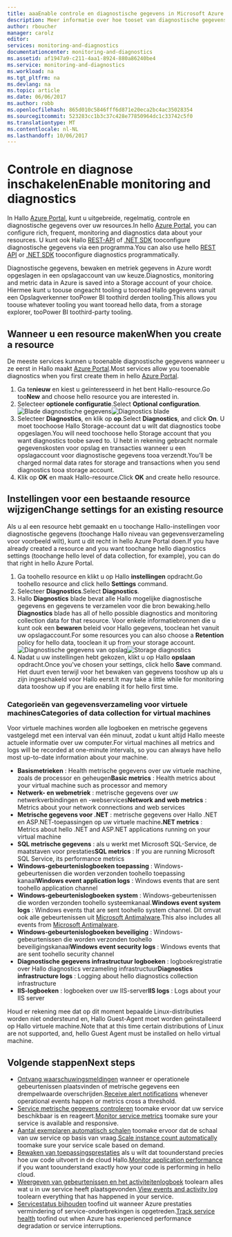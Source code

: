 ```yaml
---
title: aaaEnable controle en diagnostische gegevens in Microsoft Azure | Microsoft Docs
description: Meer informatie over hoe tooset van diagnostische gegevens voor uw resources in Azure.
author: rboucher
manager: carolz
editor: 
services: monitoring-and-diagnostics
documentationcenter: monitoring-and-diagnostics
ms.assetid: af1947a9-c211-4aa1-8924-880a86240be4
ms.service: monitoring-and-diagnostics
ms.workload: na
ms.tgt_pltfrm: na
ms.devlang: na
ms.topic: article
ms.date: 06/06/2017
ms.author: robb
ms.openlocfilehash: 865d010c5846fff6d871e20eca2bc4ac35028354
ms.sourcegitcommit: 523283cc1b3c37c428e77850964dc1c33742c5f0
ms.translationtype: MT
ms.contentlocale: nl-NL
ms.lasthandoff: 10/06/2017
---
```

# <a name="enable-monitoring-and-diagnostics"></a><span data-ttu-id="6f5c9-103">Controle en diagnose inschakelen</span><span class="sxs-lookup"><span data-stu-id="6f5c9-103">Enable monitoring and diagnostics</span></span>
<span data-ttu-id="6f5c9-104">In Hallo [Azure Portal](https://portal.azure.com), kunt u uitgebreide, regelmatig, controle en diagnostische gegevens over uw resources.</span><span class="sxs-lookup"><span data-stu-id="6f5c9-104">In hello [Azure Portal](https://portal.azure.com), you can configure rich, frequent, monitoring and diagnostics data about your resources.</span></span> <span data-ttu-id="6f5c9-105">U kunt ook Hallo [REST-API](https://msdn.microsoft.com/library/azure/dn931932.aspx) of [.NET SDK](http://www.nuget.org/packages/Microsoft.Azure.Management.Monitor) tooconfigure diagnostische gegevens via een programma.</span><span class="sxs-lookup"><span data-stu-id="6f5c9-105">You can also use hello [REST API](https://msdn.microsoft.com/library/azure/dn931932.aspx) or [.NET SDK](http://www.nuget.org/packages/Microsoft.Azure.Management.Monitor) tooconfigure diagnostics programmatically.</span></span>

<span data-ttu-id="6f5c9-106">Diagnostische gegevens, bewaken en metriek gegevens in Azure wordt opgeslagen in een opslagaccount van uw keuze.</span><span class="sxs-lookup"><span data-stu-id="6f5c9-106">Diagnostics, monitoring and metric data in Azure is saved into a Storage account of your choice.</span></span> <span data-ttu-id="6f5c9-107">Hiermee kunt u toouse ongeacht tooling u tooread Hallo gegevens vanuit een Opslagverkenner tooPower BI toothird derden tooling.</span><span class="sxs-lookup"><span data-stu-id="6f5c9-107">This allows you toouse whatever tooling you want tooread hello data, from a storage explorer, tooPower BI toothird-party tooling.</span></span>

## <a name="when-you-create-a-resource"></a><span data-ttu-id="6f5c9-108">Wanneer u een resource maken</span><span class="sxs-lookup"><span data-stu-id="6f5c9-108">When you create a resource</span></span>
<span data-ttu-id="6f5c9-109">De meeste services kunnen u tooenable diagnostische gegevens wanneer u ze eerst in Hallo maakt [Azure Portal](https://portal.azure.com).</span><span class="sxs-lookup"><span data-stu-id="6f5c9-109">Most services allow you tooenable diagnostics when you first create them in hello [Azure Portal](https://portal.azure.com).</span></span>

1. <span data-ttu-id="6f5c9-110">Ga te**nieuw** en kiest u geïnteresseerd in het bent Hallo-resource.</span><span class="sxs-lookup"><span data-stu-id="6f5c9-110">Go too**New** and choose hello resource you are interested in.</span></span>
2. <span data-ttu-id="6f5c9-111">Selecteer **optionele configuratie**.</span><span class="sxs-lookup"><span data-stu-id="6f5c9-111">Select **Optional configuration**.</span></span>
    <span data-ttu-id="6f5c9-112">![Blade diagnostische gegevens](./media/insights-how-to-use-diagnostics/Insights_CreateTime.png)</span><span class="sxs-lookup"><span data-stu-id="6f5c9-112">![Diagnostics blade](./media/insights-how-to-use-diagnostics/Insights_CreateTime.png)</span></span>
3. <span data-ttu-id="6f5c9-113">Selecteer **Diagnostics**, en klik op **op**.</span><span class="sxs-lookup"><span data-stu-id="6f5c9-113">Select **Diagnostics**, and click **On**.</span></span> <span data-ttu-id="6f5c9-114">U moet toochoose Hallo Storage-account dat u wilt dat diagnostics toobe opgeslagen.</span><span class="sxs-lookup"><span data-stu-id="6f5c9-114">You will need toochoose hello Storage account that you want diagnostics toobe saved to.</span></span> <span data-ttu-id="6f5c9-115">U hebt in rekening gebracht normale gegevenskosten voor opslag en transacties wanneer u een opslagaccount voor diagnostische gegevens tooa verzendt.</span><span class="sxs-lookup"><span data-stu-id="6f5c9-115">You’ll be charged normal data rates for storage and transactions when you send diagnostics tooa storage account.</span></span>
4. <span data-ttu-id="6f5c9-116">Klik op **OK** en maak Hallo-resource.</span><span class="sxs-lookup"><span data-stu-id="6f5c9-116">Click **OK** and create hello resource.</span></span>

## <a name="change-settings-for-an-existing-resource"></a><span data-ttu-id="6f5c9-117">Instellingen voor een bestaande resource wijzigen</span><span class="sxs-lookup"><span data-stu-id="6f5c9-117">Change settings for an existing resource</span></span>
<span data-ttu-id="6f5c9-118">Als u al een resource hebt gemaakt en u toochange Hallo-instellingen voor diagnostische gegevens (toochange Hallo niveau van gegevensverzameling voor voorbeeld wilt), kunt u dit recht in hello Azure Portal doen.</span><span class="sxs-lookup"><span data-stu-id="6f5c9-118">If you have already created a resource and you want toochange hello diagnostics settings (toochange hello level of data collection, for example), you can do that right in hello Azure Portal.</span></span>

1. <span data-ttu-id="6f5c9-119">Ga toohello resource en klikt u op Hallo **instellingen** opdracht.</span><span class="sxs-lookup"><span data-stu-id="6f5c9-119">Go toohello resource and click hello **Settings** command.</span></span>
2. <span data-ttu-id="6f5c9-120">Selecteer **Diagnostics**.</span><span class="sxs-lookup"><span data-stu-id="6f5c9-120">Select **Diagnostics**.</span></span>
3. <span data-ttu-id="6f5c9-121">Hallo **Diagnostics** blade bevat alle Hallo mogelijke diagnostische gegevens en gegevens te verzamelen voor die bron bewaking.</span><span class="sxs-lookup"><span data-stu-id="6f5c9-121">hello **Diagnostics** blade has all of hello possible diagnostics and monitoring collection data for that resource.</span></span> <span data-ttu-id="6f5c9-122">Voor enkele informatiebronnen die u kunt ook een **bewaren** beleid voor Hallo gegevens, tooclean het vanuit uw opslagaccount.</span><span class="sxs-lookup"><span data-stu-id="6f5c9-122">For some resources you can also choose a **Retention** policy for hello data, tooclean it up from your storage account.</span></span>
    <span data-ttu-id="6f5c9-123">![Diagnostische gegevens van opslag](./media/insights-how-to-use-diagnostics/Insights_StorageDiagnostics.png)</span><span class="sxs-lookup"><span data-stu-id="6f5c9-123">![Storage diagnostics](./media/insights-how-to-use-diagnostics/Insights_StorageDiagnostics.png)</span></span>
4. <span data-ttu-id="6f5c9-124">Nadat u uw instellingen hebt gekozen, klikt u op Hallo **opslaan** opdracht.</span><span class="sxs-lookup"><span data-stu-id="6f5c9-124">Once you've chosen your settings, click hello **Save** command.</span></span> <span data-ttu-id="6f5c9-125">Het duurt even terwijl voor het bewaken van gegevens tooshow up als u zijn ingeschakeld voor Hallo eerst.</span><span class="sxs-lookup"><span data-stu-id="6f5c9-125">It may take a little while for monitoring data tooshow up if you are enabling it for hello first time.</span></span>

### <a name="categories-of-data-collection-for-virtual-machines"></a><span data-ttu-id="6f5c9-126">Categorieën van gegevensverzameling voor virtuele machines</span><span class="sxs-lookup"><span data-stu-id="6f5c9-126">Categories of data collection for virtual machines</span></span>
<span data-ttu-id="6f5c9-127">Voor virtuele machines worden alle logboeken en metrische gegevens vastgelegd met een interval van één minuut, zodat u kunt altijd Hallo meeste actuele informatie over uw computer.</span><span class="sxs-lookup"><span data-stu-id="6f5c9-127">For virtual machines all metrics and logs will be recorded at one-minute intervals, so you can always have hello most up-to-date information about your machine.</span></span>

* <span data-ttu-id="6f5c9-128">**Basismetrieken** : Health metrische gegevens over uw virtuele machine, zoals de processor en geheugen</span><span class="sxs-lookup"><span data-stu-id="6f5c9-128">**Basic metrics** : Health metrics about your virtual machine such as processor and memory</span></span>
* <span data-ttu-id="6f5c9-129">**Netwerk- en webmetriek** : metrische gegevens over uw netwerkverbindingen en -webservices</span><span class="sxs-lookup"><span data-stu-id="6f5c9-129">**Network and web metrics** : Metrics about your network connections and web services</span></span>
* <span data-ttu-id="6f5c9-130">**Metrische gegevens voor .NET** : metrische gegevens over Hallo .NET en ASP.NET-toepassingen op uw virtuele machine</span><span class="sxs-lookup"><span data-stu-id="6f5c9-130">**.NET metrics** : Metrics about hello .NET and ASP.NET applications running on your virtual machine</span></span>
* <span data-ttu-id="6f5c9-131">**SQL metrische gegevens** : als u werkt met Microsoft SQL-Service, de maatstaven voor prestaties</span><span class="sxs-lookup"><span data-stu-id="6f5c9-131">**SQL metrics** : If you are running Microsoft SQL Service, its performance metrics</span></span>
* <span data-ttu-id="6f5c9-132">**Windows-gebeurtenislogboeken toepassing** : Windows-gebeurtenissen die worden verzonden toohello toepassing kanaal</span><span class="sxs-lookup"><span data-stu-id="6f5c9-132">**Windows event application logs** : Windows events that are sent toohello application channel</span></span>
* <span data-ttu-id="6f5c9-133">**Windows-gebeurtenislogboeken system** : Windows-gebeurtenissen die worden verzonden toohello systeemkanaal.</span><span class="sxs-lookup"><span data-stu-id="6f5c9-133">**Windows event system logs** : Windows events that are sent toohello system channel.</span></span> <span data-ttu-id="6f5c9-134">Dit omvat ook alle gebeurtenissen uit [Microsoft Antimalware](http://go.microsoft.com/fwlink/?LinkID=404171&clcid=0x409).</span><span class="sxs-lookup"><span data-stu-id="6f5c9-134">This also includes all events from [Microsoft Antimalware](http://go.microsoft.com/fwlink/?LinkID=404171&clcid=0x409).</span></span>
* <span data-ttu-id="6f5c9-135">**Windows-gebeurtenislogboeken beveiliging** : Windows-gebeurtenissen die worden verzonden toohello beveiligingskanaal</span><span class="sxs-lookup"><span data-stu-id="6f5c9-135">**Windows event security logs** : Windows events that are sent toohello security channel</span></span>
* <span data-ttu-id="6f5c9-136">**Diagnostische gegevens infrastructuur logboeken** : logboekregistratie over Hallo diagnostics verzameling infrastructuur</span><span class="sxs-lookup"><span data-stu-id="6f5c9-136">**Diagnostics infrastructure logs** : Logging about hello diagnostics collection infrastructure</span></span>
* <span data-ttu-id="6f5c9-137">**IIS-logboeken** : logboeken over uw IIS-server</span><span class="sxs-lookup"><span data-stu-id="6f5c9-137">**IIS logs** : Logs about your IIS server</span></span>

<span data-ttu-id="6f5c9-138">Houd er rekening mee dat op dit moment bepaalde Linux-distributies worden niet ondersteund en, Hallo Guest-Agent moet worden geïnstalleerd op Hallo virtuele machine.</span><span class="sxs-lookup"><span data-stu-id="6f5c9-138">Note that at this time certain distributions of Linux are not supported, and, hello Guest Agent must be installed on hello virtual machine.</span></span>

## <a name="next-steps"></a><span data-ttu-id="6f5c9-139">Volgende stappen</span><span class="sxs-lookup"><span data-stu-id="6f5c9-139">Next steps</span></span>
* <span data-ttu-id="6f5c9-140">[Ontvang waarschuwingsmeldingen](insights-receive-alert-notifications.md) wanneer er operationele gebeurtenissen plaatsvinden of metrische gegevens een drempelwaarde overschrijden.</span><span class="sxs-lookup"><span data-stu-id="6f5c9-140">[Receive alert notifications](insights-receive-alert-notifications.md) whenever operational events happen or metrics cross a threshold.</span></span>
* <span data-ttu-id="6f5c9-141">[Service metrische gegevens controleren](insights-how-to-customize-monitoring.md) toomake ervoor dat uw service beschikbaar is en reageert.</span><span class="sxs-lookup"><span data-stu-id="6f5c9-141">[Monitor service metrics](insights-how-to-customize-monitoring.md) toomake sure your service is available and responsive.</span></span>
* <span data-ttu-id="6f5c9-142">[Aantal exemplaren automatisch schalen](insights-how-to-scale.md) toomake ervoor dat de schaal van uw service op basis van vraag.</span><span class="sxs-lookup"><span data-stu-id="6f5c9-142">[Scale instance count automatically](insights-how-to-scale.md) toomake sure your service scale based on demand.</span></span>
* <span data-ttu-id="6f5c9-143">[Bewaken van toepassingsprestaties](../application-insights/app-insights-azure-web-apps.md) als u wilt dat toounderstand precies hoe uw code uitvoert in de cloud Hallo.</span><span class="sxs-lookup"><span data-stu-id="6f5c9-143">[Monitor application performance](../application-insights/app-insights-azure-web-apps.md) if you want toounderstand exactly how your code is performing in hello cloud.</span></span>
* <span data-ttu-id="6f5c9-144">[Weergeven van gebeurtenissen en het activiteitenlogboek](insights-debugging-with-events.md) toolearn alles wat u in uw service heeft plaatsgevonden.</span><span class="sxs-lookup"><span data-stu-id="6f5c9-144">[View events and activity log](insights-debugging-with-events.md) toolearn everything that has happened in your service.</span></span>
* <span data-ttu-id="6f5c9-145">[Servicestatus bijhouden](insights-service-health.md) toofind uit wanneer Azure prestaties vermindering of service-onderbrekingen is opgetreden.</span><span class="sxs-lookup"><span data-stu-id="6f5c9-145">[Track service health](insights-service-health.md) toofind out when Azure has experienced performance degradation or service interruptions.</span></span>

